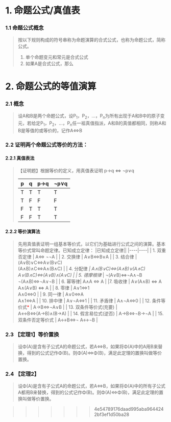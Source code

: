 
# 1. 命题公式/真值表

### 1.1 命题公式概念

> 按以下规则构成的符号串称为命题演算的合式公式，也称为命题公式，简称公式。
> 1. 单个命题变元和常元是合式公式
> 2. 如果A是合式公式，那么

# 2. 命题公式的等值演算

### 2.1 概念
> 设A和B是两个命题公式，设P<sub>1</sub>，P<sub>2</sub>，...，P<sub>n</sub>为所有出现于A和B中的原子变元，若给定P<sub>1</sub>，P<sub>2</sub>，...，P<sub>n</sub>任一祖真值指派，A和B的真值都相同，则称A和B是等值的或等价的，记作A⇔B

### 2.2 证明两个命题公式等价的方法：

#### 2.2.1 真值表法
> 【证明题】根据等价的定义，用真值表证明
>    p→q ⇔ ¬p∨q
>
> | p | q | p→q | ¬p∨q |
> |----|----|----|----|
> |T|T|T|T|
> |T|F|F|F|
> |F|T|T|T|
> |F|F|T|T|

#### 2.2.2 等价演算法

> 先用真值表证明一组基本等价式，以它们为基础进行公式之间的演算。基本等价式常叫命题定律。已知成立定律：
> |已知成立定律||
> |----|----|
> | 1. 双重否定律 | A⇔ ¬¬A |
> | 2. 交换律 | A∨B⇔B∨A |
> | 3. 结合律 | (A∨B)∨C⇔A∨(B∨C)<br/>(A∧B)∧C⇔A∧(B∧C) |
> | 4. 分配律<font color=#ff0000>*</font> | A∧(B∨C)⇔(A∧B)∨(A∧C)<br/>A∨(B∧C)⇔(A∨B)∧(A∨C) |
> | 5. 德摩根律<font color=#ff0000>*</font> | ¬(A∨B)⇔¬A∧¬B<br/>¬(A∧B)⇔¬A∨¬B |
> | 6. 幂等律| A∧A ⇔ A |
> |7. 吸收律 | A∨(A∧B) ⇔ A <br/>A∧(A∨B) ⇔ A |
> | 8. 零律 | A∨1⇔1 <br/>A∧0⇔0 |
> | 9. 同一律 | A∨0⇔A <br/>A∧1⇔A |
> | 10. 排中律 | A∨¬A⇔1 |
> | 11. 矛盾律 | A∧¬A⇔0 |
> | 12. 条件等价式<font color=#ff0000>*</font> | A→B⇔¬A∨B |
> | 13. 双条件等价式(充要) | A↔B⇔(A→B)∧(B→A) |
> | 14. 假言易位式(逆否) | A→B⇔¬B→¬A |
> | 15. 双条件否定等价式 | A↔B⇔¬ A↔¬B |



### 2.3 【定理1】等价置换

> 设Φ(A)是含有子公式A的命题公式，若A⇔B，如果将Φ(A)中的A用B来替换，得到的公式记作Φ(B)。则Φ(A)⇔Φ(B)，满足此定理的置换叫做等价置换。

### 2.4 【定理2】

> 设Φ(A)是含有子公式A的命题公式，若A⇔B，如果将Φ(A)中的所有子公式A都用B来替换，得到的公式记作Φ(B)。则Φ(A)⇔Φ(B)，满足此定理的置换叫做等价置换。

>>>>>>> 4e54789176daad995aba9644242bf3ef1d50ba28
